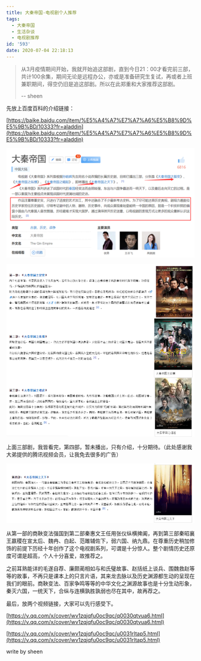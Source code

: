 ```yaml
---
title: 大秦帝国-电视剧个人推荐
tags:
  - 大秦帝国
  - 生活杂谈
  - 电视剧推荐
id: '593'
date: 2020-07-04 22:18:13
---
```


> 从3月疫情期间开始，我就开始追这部剧，直到今日21：00才看完前三部，共计100余集，期间无论是远程办公，亦或是准备研究生复试，再或者上班兼职期间，得空仍旧是追这部剧。所以在此郑重和大家推荐这部剧。
> 
> \-- sheen

<!--more-->

先放上百度百科的介绍链接：

[https://baike.baidu.com/item/%E5%A4%A7%E7%A7%A6%E5%B8%9D%E5%9B%BD/10333?fr=aladdin](https://baike.baidu.com/item/%E5%A4%A7%E7%A7%A6%E5%B8%9D%E5%9B%BD/10333?fr=aladdin)

![](%E5%A4%A7%E7%A7%A6%E5%B8%9D%E5%9B%BD-%E4%B8%AA%E4%BA%BA%E7%94%B5%E8%A7%86%E5%89%A7%E6%8E%A8%E8%8D%90/image-1.png)

![](%E5%A4%A7%E7%A7%A6%E5%B8%9D%E5%9B%BD-%E4%B8%AA%E4%BA%BA%E7%94%B5%E8%A7%86%E5%89%A7%E6%8E%A8%E8%8D%90/image-2.png)

上面三部剧，我皆看完，第四部，暂未播出，只有介绍，十分期待。（此处感谢我大弟提供的腾讯视频会员，让我免去很多的广告）

![](%E5%A4%A7%E7%A7%A6%E5%B8%9D%E5%9B%BD-%E4%B8%AA%E4%BA%BA%E7%94%B5%E8%A7%86%E5%89%A7%E6%8E%A8%E8%8D%90/image-3.png)

从第一部的商鞅变法强国到第二部秦惠文王任用张仪纵横捭阖，再到第三部秦昭襄王嬴稷在宣太后、魏冉、白起、范雎辅佐下，弱六国、纳九鼎。在尊重历史稍加修饰的前提下历经十年创作了这个电视剧系列，可谓是十分惊人。整个剧情历史还原度可谓是超高，个人十分喜爱，故推荐之。

之前耳熟能详的毛遂自荐、廉颇蔺相如与和氏璧故事、赵括纸上谈兵、围魏救赵等等的故事，不再只是课本上的只言片语，其来龙去脉以及历史渊源都生动的呈现在我们的眼前。商鞅变法、百家争鸣等等的中华文化之渊源故事也是十分生动形象，秦灭六国，一统天下，合纵与连横孰胜孰弱也尽在其中，故再荐之。

最后，放两个视频链接，大家可以先行感受下。

[https://v.qq.com/x/cover/wv1zqjqfu0oc9qc/q0030qtvua6.html](https://v.qq.com/x/cover/wv1zqjqfu0oc9qc/q0030qtvua6.html)

[https://v.qq.com/x/cover/wv1zqjqfu0oc9qc/u0031rltap5.html](https://v.qq.com/x/cover/wv1zqjqfu0oc9qc/u0031rltap5.html)

write by sheen